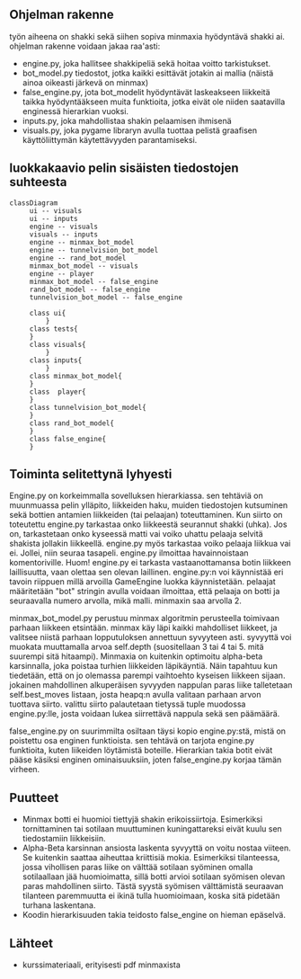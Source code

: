 ## Ohjelman rakenne

työn aiheena on shakki sekä siihen sopiva minmaxia hyödyntävä shakki ai.
ohjelman rakenne voidaan jakaa raa'asti:
- engine.py, joka hallitsee shakkipeliä sekä hoitaa voitto tarkistukset.
- bot_model.py tiedostot, jotka kaikki esittävät jotakin ai mallia (näistä ainoa oikeasti järkevä on minmax)
- false_engine.py, jota bot_modelit hyödyntävät laskeakseen liikkeitä taikka hyödyntääkseen muita funktioita, jotka eivät ole niiden saatavilla enginessä hierarkian vuoksi.
- inputs.py, joka mahdollistaa shakin pelaamisen ihmisenä
- visuals.py, joka pygame libraryn avulla tuottaa pelistä graafisen käyttöliittymän käytettävyyden parantamiseksi.

## luokkakaavio pelin sisäisten tiedostojen suhteesta
 ```mermaid
 classDiagram
      ui -- visuals
      ui -- inputs
      engine -- visuals
      visuals -- inputs
      engine -- minmax_bot_model
      engine -- tunnelvision_bot_model
      engine -- rand_bot_model
      minmax_bot_model -- visuals
      engine -- player
      minmax_bot_model -- false_engine
      rand_bot_model -- false_engine
      tunnelvision_bot_model -- false_engine
         
      class ui{
          }
      class tests{
      }
      class visuals{
          }
      class inputs{
          }
      class minmax_bot_model{
      }
      class  player{
      }
      class tunnelvision_bot_model{
      }
      class rand_bot_model{
      }
      class false_engine{
      }
```
## Toiminta selitettynä lyhyesti
Engine.py on korkeimmalla sovelluksen hierarkiassa. sen tehtäviä on muunmuassa pelin ylläpito, liikkeiden haku, muiden tiedostojen kutsuminen sekä bottien antamien liikkeiden (tai pelaajan) toteuttaminen. Kun siirto on toteutettu engine.py tarkastaa onko liikkeestä seurannut shakki (uhka). Jos on, tarkastetaan onko kyseessä matti vai voiko uhattu pelaaja selvitä shakista jollakin liikkeellä. engine.py myös tarkastaa voiko pelaaja liikkua vai ei. Jollei, niin seuraa tasapeli. engine.py ilmoittaa havainnoistaan komentoriville. Huom! engine.py ei tarkasta vastaanottamansa botin liikkeen laillisuutta, vaan olettaa sen olevan laillinen. engine.py:n voi käynnistää eri tavoin riippuen millä arvoilla GameEngine luokka käynnistetään. pelaajat määritetään "bot" stringin avulla voidaan ilmoittaa, että pelaaja on botti ja seuraavalla numero arvolla, mikä malli. minmaxin saa arvolla 2.

minmax_bot_model.py perustuu minmax algoritmin perusteella toimivaan parhaan liikkeen etsintään. minmax käy läpi kaikki mahdolliset liikkeet, ja valitsee niistä parhaan lopputuloksen annettuun syvyyteen asti. syvyyttä voi muokata muuttamalla arvoa self.depth (suositellaan 3 tai 4 tai 5. mitä suurempi sitä hitaampi). Minmaxia on kuitenkin optimoitu alpha-beta karsinnalla, joka poistaa turhien liikkeiden läpikäyntiä. Näin tapahtuu kun tiedetään, että on jo olemassa parempi vaihtoehto kyseisen liikkeen sijaan. jokainen mahdollinen alkuperäisen syvyyden nappulan paras liike talletetaan self.best_moves listaan, josta heapq:n avulla valitaan parhaan arvon tuottava siirto. valittu siirto palautetaan tietyssä tuple muodossa engine.py:lle, josta voidaan lukea siirrettävä nappula sekä sen päämäärä.

false_engine.py on suurimmilta osiltaan täysi kopio engine.py:stä, mistä on poistettu osa enginen funktioista. sen tehtävä on tarjota engine.py funktioita, kuten liikeiden löytämistä boteille. Hierarkian takia botit eivät pääse käsiksi enginen ominaisuuksiin, joten false_engine.py korjaa tämän virheen.

## Puutteet
- Minmax botti ei huomioi tiettyjä shakin erikoissiirtoja. Esimerkiksi tornittaminen tai sotilaan muuttuminen kuningattareksi eivät kuulu sen tiedostamiin liikkeisiin.
- Alpha-Beta karsinnan ansiosta laskenta syvyyttä on voitu nostaa viiteen. Se kuitenkin saattaa aiheuttaa kriittisiä mokia. Esimerkiksi tilanteessa, jossa vihollisen paras liike on välttää sotilaan syöminen omalla sotilaallaan jää huomioimatta, sillä botti arvioi sotilaan syömisen olevan paras mahdollinen siirto. Tästä syystä syömisen välttämistä seuraavan tilanteen paremmuutta ei ikinä tulla huomioimaan, koska sitä pidetään turhana laskentana.
- Koodin hierarkisuuden takia teidosto false_engine on hieman epäselvä.

## Lähteet
- kurssimateriaali, erityisesti pdf minmaxista
